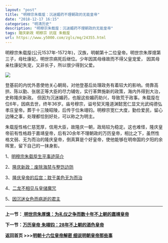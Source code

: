 ```yaml
---
layout: "post"
title: "明穆宗朱载垕：沉迷媚药不理朝政的无能皇帝"
date: "2018-12-17 16:15"
categories: "明清历史"
description: "明穆宗朱载垕：沉迷媚药不理朝政的无能皇帝"
tags: 隆庆新政 明穆宗 抗寇 朱载垕
url: https://www.y5000.com/zgls/mq/24355.html
---
```






明穆宗朱载垕(公元1537年-1572年)，汉族，明朝第十二位皇帝。明世宗朱厚熜第三子，母杜康妃，明世宗病死后继位。少年因其母缘故而不得父皇宠爱，
因其母亲杜康妃失宠，又非长子，所以很少得到父爱。

![](https://img.y5000.com/uploads/allimg/170727/12-1FHF9332D63.jpg)

登基前的内忧外患使他关心朝局，对他登基后处理政务有着较大的影响。倚靠高拱、陈以勤、张居正等大臣的尽力辅佐，实行革弊施新的政策，海内外得到大治，史称隆庆新政。
但因为沉迷媚药，也服这些媚药助兴，导致荒于政事。朱载垕在位6年，因病去世，终年36岁。庙号穆宗，谥号契天隆道渊懿宽仁显文光武纯德弘孝庄皇帝。葬于十三陵昭陵，后传于位朱翊钧。明穆宗宽仁大度，勤俭爱民，留心边陲之事，处理都恰到好处，可以称之为明主。

朱载垕性格仁慈宽厚，信用大臣，故隆庆一朝，政局较为稳定。这也难怪，隆庆皇帝前有性格趋于嘉靖皇帝，后有20余年不理朝政的万历皇帝，相比之下，虽然性格文弱、无为而治的隆庆皇帝，倒真算是个好皇帝，使他能够在明帝国的夕阳的余晖里，留下自己的一抹身影。

1、[明穆宗朱载垕生平事迹简介](https://www.y5000.com/zgls/mq/24356.html)

2、[隆庆新政：废除海禁与整饬边防](https://www.y5000.com/zgls/mq/24357.html)

3、[隆庆皇帝的后宫：耽于美色无为而治](https://www.y5000.com/zgls/mq/24358.html)

4、[二龙不相见与皇储魔咒](https://www.y5000.com/zgls/mq/24359.html)

5、[因沉迷女色而病逝的君主](https://www.y5000.com/zgls/mq/24360.html)

* * *

**上一节：**[
**明世宗朱厚熜：为礼仪之争而数十年不上朝的嘉靖皇帝**](https://www.y5000.com/zgls/mq/24345.html)

**下一节：[万历皇帝](https://www.y5000.com/zgls/mq/24361.html)**[
**朱翊钧：28年不上朝的酒色皇帝**](https://www.y5000.com/zgls/mq/24361.html)

**返回首页 >>>[明朝十六位皇帝解密 细说明朝皇帝那些事](https://www.y5000.com/zgls/mq/24402.html)**
